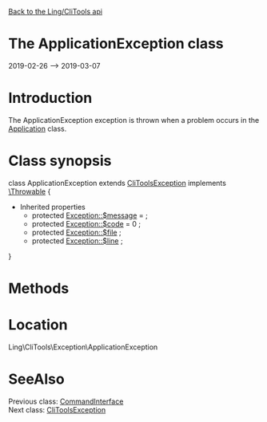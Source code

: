 [Back to the Ling/CliTools api](https://github.com/lingtalfi/CliTools/blob/master/doc/api/Ling/CliTools.md)



The ApplicationException class
================
2019-02-26 --> 2019-03-07






Introduction
============

The ApplicationException exception is thrown when a problem occurs in the [Application](https://github.com/lingtalfi/CliTools/blob/master/doc/api/CliTools/Program/Application.md) class.



Class synopsis
==============


class <span class="pl-k">ApplicationException</span> extends [CliToolsException](https://github.com/lingtalfi/CliTools/blob/master/doc/api/Ling/CliTools/Exception/CliToolsException.md) implements [\Throwable](http://php.net/manual/en/class.throwable.php) {

- Inherited properties
    - protected  [Exception::$message](#property-message) =  ;
    - protected  [Exception::$code](#property-code) = 0 ;
    - protected  [Exception::$file](#property-file) ;
    - protected  [Exception::$line](#property-line) ;

}






Methods
==============






Location
=============
Ling\CliTools\Exception\ApplicationException


SeeAlso
==============
Previous class: [CommandInterface](https://github.com/lingtalfi/CliTools/blob/master/doc/api/Ling/CliTools/Command/CommandInterface.md)<br>Next class: [CliToolsException](https://github.com/lingtalfi/CliTools/blob/master/doc/api/Ling/CliTools/Exception/CliToolsException.md)<br>
